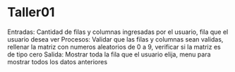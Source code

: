 # Taller01
Entradas: Cantidad de filas y columnas ingresadas por el usuario, fila que el usuario desea ver
Procesos: Validar que las filas y columnas sean validas, rellenar la matriz con numeros aleatorios de 0 a 9, verificar si la matriz es de tipo cero
Salida: Mostrar toda la fila que el usuario elija, menu para mostrar todos los datos anteriores 
